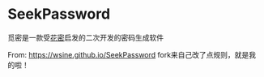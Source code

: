 # SeekPassword

觅密是一款受[花密](https://flowerpassword.com/)启发的二次开发的密码生成软件

From: https://wsine.github.io/SeekPassword
fork来自己改了点规则，就是我的啦！

